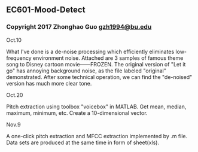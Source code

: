 ## EC601-Mood-Detect
### Copyright 2017 Zhonghao Guo gzh1994@bu.edu
Oct.10

What I've done is a de-noise processing which efficiently eliminates low-frequency environment noise.
Attached are 3 samples of famous theme song to Disney cartoon movie——FROZEN. The original version of "Let it go" has annoying background noise, as the file labeled "original" demonstrated. After some technical operation, we can find the "de-noised" version has much more clear tone. 

Oct.20

Pitch extraction using toolbox "voicebox" in MATLAB. Get mean, median, maximum, minimum, etc. Create a 10-dimensional vector. 

Nov.9

A one-click pitch extraction and MFCC extraction implemented by .m file. Data sets are produced at the same time in form of sheet(xls).

